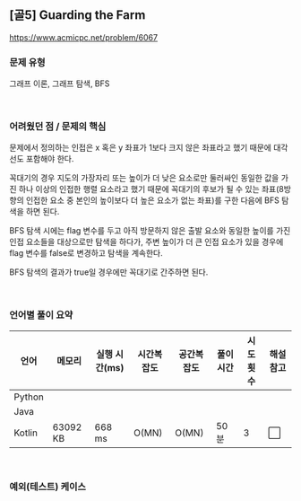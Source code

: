## [골5] Guarding the Farm

https://www.acmicpc.net/problem/6067

### 문제 유형

그래프 이론, 그래프 탐색, BFS

<br>

### 어려웠던 점 / 문제의 핵심

문제에서 정의하는 인접은 x 혹은 y 좌표가 1보다 크지 않은 좌표라고 했기 때문에 대각선도 포함해야 한다.

꼭대기의 경우 지도의 가장자리 또는 높이가 더 낮은 요소로만 둘러싸인 동일한 값을 가진 하나 이상의 인접한 행렬 요소라고 했기 때문에 꼭대기의 후보가 될 수 있는 좌표(8방향의 인접한 요소 중 본인의 높이보다 더 높은 요소가 없는 좌표)를 구한 다음에 BFS 탐색을 하면 된다.

BFS 탐색 시에는 flag 변수를 두고 아직 방문하지 않은 출발 요소와 동일한 높이를 가진 인접 요소들을 대상으로만 탐색을 하다가, 주변 높이가 더 큰 인접 요소가 있을 경우에 flag 변수를 false로 변경하고 탐색을 계속한다.

BFS 탐색의 결과가 true일 경우에만 꼭대기로 간주하면 된다.

<br>

### 언어별 풀이 요약

| 언어   | 메모리   | 실행 시간(ms) | 시간복잡도 | 공간복잡도 | 풀이 시간 | 시도 횟수 | 해설 참고            |
| ------ | -------- | ------------- | ---------- | ---------- | --------- | --------- | -------------------- |
| Python |          |               |            |            |           |           |                      |
| Java   |          |               |            |            |           |           |                      |
| Kotlin | 63092 KB | 668 ms        | O(MN)      | O(MN)      | 50분      | 3         | :white_large_square: |

<br>

### 예외(테스트) 케이스

```
```

